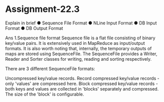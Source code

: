 # Assignment-22.3

Explain in brief
● Sequence File Format
● NLine Input Format
● DB Input Format
● DB Output Format

Ans
1.Sequence file format
Sequence file is a flat file consisting of binary key/value pairs. It is extensively used in MapReduce as input/output formats. It is also worth noting that, internally, the temporary outputs of maps are stored using SequenceFile.
The SequenceFile provides a Writer, Reader and Sorter classes for writing, reading and sorting respectively.

There are 3 different SequenceFile formats:

Uncompressed key/value records.
Record compressed key/value records - only 'values' are compressed here.
Block compressed key/value records - both keys and values are collected in 'blocks' separately and compressed. The size of the 'block' is configurable.
